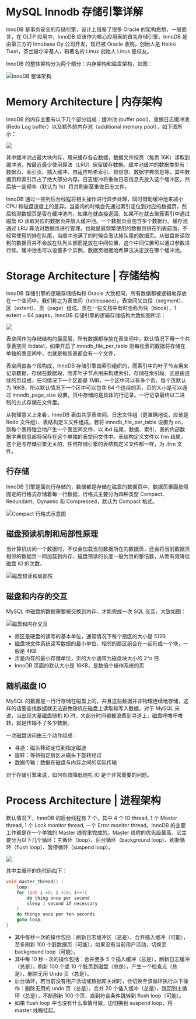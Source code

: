 # MySQL Innodb 存储引擎详解

InnoDB 是事务安全的存储引擎，设计上借鉴了很多 Oracle 的架构思想，一般而言，在 OLTP 应用中，InnoDB 应该作为核心应用表的首先存储引擎。InnoDB 是由第三方的 Innobase Oy 公司开发，现已被 Oracle 收购，创始人是 Heikki Tuuri，芬兰赫尔辛基人，和著名的 Linux 创始人 Linus 是校友。

InnoDB 的整体架构分为两个部分：内存架构和磁盘架构，如图：

![InnoDB 整体架构](https://assets.ng-tech.icu/superbed/2021/07/25/60fd14be5132923bf8a00f56.jpg)

# Memory Architecture | 内存架构

InnoDB 的内存主要有以下几个部分组成：缓冲池 (buffer pool)、重做日志缓冲池(Redo Log buffer）以及额外的内存池（additional memory pool），如下图所示：

![](https://i.postimg.cc/yY9sfR7s/image.png)

其中缓冲池占最大块内存，用来缓存各自数据，数据文件按页（每页 16K）读取到缓冲池，按最近最少使用算法（LRU）保留缓存数据。缓冲池缓冲的数据类型有：数据页、索引页、插入缓冲、自适应哈希索引、锁信息、数据字典信息等，其中数据页和索引页占了绝大部分内存。日志缓冲将重做日志信息先放入这个缓冲区，然后按一定频率（默认为 1s）将其刷新至重做日志文件。

InnoDB 通过一些列后台线程将相关操作进行异步处理，同时借助缓冲池来减小 CPU 和磁盘速度上的差异。当查询的时候会先通过索引定位到对应的数据页，然后检测数据页是否在缓冲池内，如果在就直接返回，如果不在就去聚簇索引中通过磁盘 IO 读取对应的数据页并放入缓冲池。一个数据页会包含多个数据行。缓存池通过 LRU 算法对数据页进行管理，也就是最频繁使用的数据页排在列表前面，不经常使用的排在队尾，当缓冲池满了的时候会淘汰掉队尾的数据页。从磁盘新读取到的数据页并不会放在队列头部而是放在中间位置，这个中间位置可以通过参数进行修。缓冲池也可以设置多个实例，数据页根据哈希算法决定放在哪个缓冲池。

# Storage Architecture | 存储结构

InnoDB 存储引擎的逻辑存储结构和 Oracle 大致相同，所有数据都被逻辑地存放在一个空间中，我们称之为表空间（tablespace）。表空间又由段（segment）、区（extent）、页（page）组成。页在一些文档中有时也称为块（block），1 extent = 64 pages，InnoDB 存储引擎的逻辑存储结构大致如图所示：

![](https://i.postimg.cc/JzJDcSB4/image.png)

表空间作为存储结构的最高层，所有数据都存放在表空间中，默认情况下用一个共享表空间 ibdata1，如果开启了 innodb_file_per_table 则每张表的数据将存储在单独的表空间中，也就是每张表都会有一个文件，

表空间由各个段构成，InnoDB 存储引擎由索引组织的，而索引中的叶子节点用来记录数据，存储在数据段，而非叶子节点用来构建索引，存储在索引段。区是由连续的页组成，任何情况下一个区都是 1MB，一个区中可以有多个页，每个页默认为 16KB，所以默认情况下一个区中可以包含 64 个连续的页，页的大小是可以通过 innodb_page_size 设置，页中存储的是具体的行记录。一行记录最终以二进制的方式存储在文件里。

从物理意义上来看，InnoDB 表由共享表空间、日志文件组（更准确地说，应该是 Redo 文件组）、表结构定义文件组成。若将 innodb_file_per_table 设置为 on，则每个表将独立地产生一个表空间文件，以 ibd 结尾，数据、索引、表的内部数据字典信息都将保存在这个单独的表空间文件中。表结构定义文件以 frm 结尾，这个是与存储引擎无关的，任何存储引擎的表结构定义文件都一样，为 .frm 文件。

## 行存储

InnoDB 引擎是面向行存储的，数据都是存储在磁盘的数据页中，数据页里面按照固定的行格式存储着每一行数据。行格式主要分为四种类型 Compact、Redundant、Dynamic 和 Compressed，默认为 Compact 格式。

![Compact 行格式示意图](https://assets.ng-tech.icu/superbed/2021/07/25/60fd15385132923bf8a286ff.jpg)

## 磁盘预读机制和局部性原理

当计算机访问一个数据时，不仅会加载当前数据所在的数据页，还会将当前数据页相邻的数据页一同加载到内存，磁盘预读的长度一般为页的整倍数，从而有效降低磁盘 IO 的次数。

![磁盘预读和局部性](https://assets.ng-tech.icu/superbed/2021/07/25/60fd15cf5132923bf8a57386.jpg)

## 磁盘和内存的交互

MySQL 中磁盘的数据需要被交换到内存，才能完成一次 SQL 交互，大致如图：

![磁盘和内存交互](https://assets.ng-tech.icu/superbed/2021/07/25/60fd16285132923bf8a72b91.jpg)

- 扇区是硬盘的读写的基本单位，通常情况下每个扇区的大小是 512B
- 磁盘块文件系统读写数据的最小单位，相邻的扇区组合在一起形成一个块，一般是 4KB
- 页是内存的最小存储单位，页的大小通常为磁盘块大小的 2^n 倍
- InnoDB 页面的默认大小是 16KB，是数倍个操作系统的页

## 随机磁盘 IO

MySQL 的数据是一行行存储在磁盘上的，并且这些数据并非物理连续地存储，这样的话要查找数据就无法避免随机在磁盘上读取和写入数据。对于 MySQL 来说，当出现大量磁盘随机 IO 时，大部分时间都被浪费到寻道上，磁盘呼噜呼噜转，就是传输不了多少数据。

一次磁盘访问由三个动作组成：

- 寻道：磁头移动定位到指定磁道
- 旋转：等待指定扇区从磁头下旋转经过
- 数据传输：数据在磁盘与内存之间的实际传输

对于存储引擎来说，如何有效降低随机 IO 是个非常重要的问题。

# Process Architecture | 进程架构

默认情况下，InnoDB 的后台线程有 7 个，其中 4 个 IO thread, 1 个 Master thread, 1 个 Lock monitor thread, 一个 Error monitor thread。InnoDB 的主要工作都是在一个单独的 Master 线程里完成的。Master 线程的优先级最高，它主要分为以下几个循环：主循环（loop）、后台循环（background loop）、刷新循环（flush loop）、暂停循环（suspend loop）。

![](https://i.postimg.cc/3RVQ186k/image.png)

其中主循环的伪代码如下：

```c
void master_thread() (
    loop:
    for (int i =0; i <10; i++){
        do thing once per second
        sleep 1 second if necessary
    }
    do things once per ten seconds
    goto loop;
}
```

- 其中每秒一次的操作包括：刷新日志缓冲区（总是），合并插入缓冲（可能），至多刷新 100 个脏数据页（可能），如果没有当前用户活动，切换至 background loop（可能）。
- 其中每 10 秒一次的操作包括：合并至多 5 个插入缓冲（总是），刷新日志缓冲（总是），刷新 100 个或 10 个脏页到磁盘（总是），产生一个检查点（总是），删除无用 Undo 页（总是）。
- 后台循环，若当前没有用户活动或数据库关闭时，会切换至该循环执行以下操作：删除无用的 undo 页（总是），合并 20 个插入缓冲（总是），跳回到主循环（总是），不断刷新 100 个页，直到符合条件跳转到 flush loop（可能）。
- 如果 flush loop 中也没有什么事情可做，边切换到 suspend loop，将 master 线程挂起。
